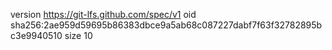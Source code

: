version https://git-lfs.github.com/spec/v1
oid sha256:2ae959d59695b86383dbce9a5ab68c087227dabf7f63f32782895bc3e9940510
size 10
